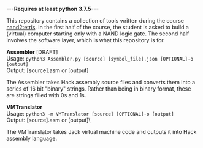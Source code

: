 **---Requires at least python 3.7.5---**

This repository contains a collection of tools written during the course [nand2tetris](https://www.nand2tetris.org/course). In the first half of the course, the student is asked to build a (virtual) computer starting only with a NAND logic gate. The second half involves the software layer, which is what this repository is for.

**Assembler** \[DRAFT]\
Usage:  ```python3 Assembler.py [source] [symbol_file].json [OPTIONAL]-o [output]```\
Output: \[source].asm or \[output]

The Assembler takes Hack assembly source files and converts them into a series of 16 bit "binary" strings. Rather than being in binary format, these are strings filled with 0s and 1s.

**VMTranslator**\
Usage:  ```python3 -m VMTranslator [source] [OPTIONAL]-o [output]```\
Output: \[source].asm or \[output]\

The VMTranslator takes Jack virtual machine code and outputs it into Hack assembly language.

